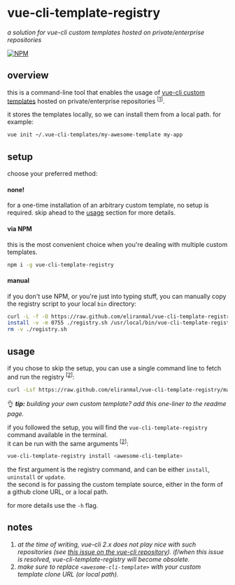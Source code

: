 
# vue-cli-template-registry

*a solution for vue-cli custom templates hosted on private/enterprise repositories*

[![NPM][1]][2]


## overview

this is a command-line tool that enables the usage of [vue-cli custom templates][3] hosted on private/enterprise repositories <sup>\[[1][101]]</sup>.

it stores the templates locally, so we can install them from a local path. for example:

```sh
vue init ~/.vue-cli-templates/my-awesome-template my-app
```


## setup

choose your preferred method:


#### none!

for a one-time installation of an arbitrary custom template, no setup is required.
skip ahead to the [usage][100] section for more details.


#### via NPM

this is the most convenient choice when you're dealing with multiple custom templates.

```sh
npm i -g vue-cli-template-registry
```


#### manual

if you don't use NPM, or you're just into typing stuff, you can manually copy the registry script to your local `bin` directory:

```sh
curl -L -f -O https://raw.github.com/eliranmal/vue-cli-template-registry/master/bin/registry.sh
install -v -m 0755 ./registry.sh /usr/local/bin/vue-cli-template-registry
rm -v ./registry.sh
```


## usage

if you chose to skip the setup, you can use a single command line to fetch and run the registry <sup>\[[2][101]]</sup>:

```sh
curl -Lsf https://raw.github.com/eliranmal/vue-cli-template-registry/master/bin/registry.sh | bash -s install <awesome-cli-template>
```
  
:ok_hand: ***tip:** building your own custom template? add this one-liner to the readme page.*

if you followed the setup, you will find the `vue-cli-template-registry` command available in the terminal.  
it can be run with the same arguments <sup>\[[2][101]]</sup>:

```sh
vue-cli-template-registry install <awesome-cli-template>
```

the first argument is the registry command, and can be either `install`, `uninstall` or `update`.  
the second is for passing the custom template source, either in the form of a github clone URL, or a local path.

for more details use the `-h` flag.


## notes

1. *at the time of writing, vue-cli 2.x does not play nice with such repositories (see [this issue on the vue-cli repository][4]). if/when this issue is resolved, vue-cli-template-registry will become obsolete.*
2. *make sure to replace `<awesome-cli-template>` with your custom template clone URL (or local path).*



[1]: https://img.shields.io/npm/v/vue-cli-template-registry.svg?style=flat-square
[2]: https://www.npmjs.com/package/vue-cli-template-registry
[3]: https://github.com/vuejs/vue-cli/tree/master#custom-templates
[4]: https://github.com/vuejs/vue-cli/issues/3384

[100]: #usage
[101]: #notes
